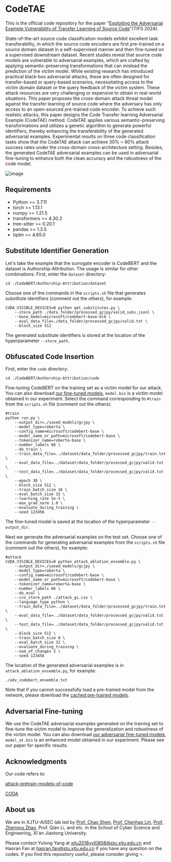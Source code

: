 # CodeTAE

This is the official code repository for the paper "[Exploiting the Adversarial Example Vulnerability of Transfer Learning of Source Code](https://ieeexplore.ieee.org/abstract/document/10531252)"(TIFS 2024).

State-of-the-art source code classification models exhibit excellent task transferability, in which the source code encoders are first pre-trained on a source domain dataset in a self-supervised manner and then fine-tuned on a supervised downstream dataset. Recent studies reveal that source code models are vulnerable to adversarial examples, which are crafted by applying semantic-preserving transformations that can mislead the prediction of the victim model. While existing research has introduced practical black-box adversarial attacks, these are often designed for transfer-based or query-based scenarios, necessitating access to the victim domain dataset or the query feedback of the victim system. These attack resources are very challenging or expensive to obtain in real-world situations. This paper proposes the cross-domain attack threat model against the transfer learning of source code where the adversary has only access to an open-sourced pre-trained code encoder. To achieve such realistic attacks, this paper designs the Code Transfer learning Adversarial Example (CodeTAE) method. CodeTAE applies various semantic-preserving transformations and utilizes a genetic algorithm to generate powerful identifiers, thereby enhancing the transferability of the generated adversarial examples. Experimental results on three code classification tasks show that the CodeTAE attack can achieve 30% ~ 80% attack success rates under the cross-domain cross-architecture setting. Besides, the generated CodeTAE adversarial examples can be used in adversarial fine-tuning to enhance both the clean accuracy and the robustness of the code model.

![image](https://github.com/yyl-github-1896/CodeTAE/assets/87607661/80eda4e6-c314-4acd-b98b-057347003532)

## Requirements

- Python >= 3.7.11
- torch >= 1.13.1
- numpy >= 1.21.5
- transformers >= 4.30.2
- tree-sitter >= 0.20.1
- pandas >= 1.3.5
- tqdm >= 4.65.0

## Substitute ldentifier Generation

Let's take the example that the surrogate encoder is CodeBERT and the dataset is Authorship-Attribution. The usage is similar for other combinations. First, enter the `dataset` directory:

```
cd ./CodeBERT/Authorship-Attribution/dataset
```

Choose one of the commands in the `scripts.sh` file that generates substitute identifiers (comment out the others), for example:

```
CUDA_VISIBLE_DEVICES=0 python get_substitutes.py \
    --store_path ./data_folder/processed_gcjpy/valid_subs.jsonl \
    --base_model=microsoft/codebert-base-mlm \
    --eval_data_file=./data_folder/processed_gcjpy/valid.txt \
    --block_size 512
```

The generated substitute identifiers is stored at the location of the hyperparameter `--store_path`.

## Obfuscated Code Insertion

First, enter the `code` directory:

```
cd ./CodeBERT/Authorship-Attribution/code
```

Fine-tuning CodeBERT on the training set as a victim model for our attack. You can also download [our fine-tuned models](https://drive.google.com/file/d/1xbNgBJ3tx6V3sCYm2kSBFPcQNqyOXMKw/view?usp=sharing), `model.bin` is a victim model obtained in our experiment. Select the command corresponding to `#train` from the `scripts.sh` file (comment out the others):

```
#train
python run.py \
    --output_dir=./saved_models/gcjpy \
    --model_type=roberta \
    --config_name=microsoft/codebert-base \
    --model_name_or_path=microsoft/codebert-base \
    --tokenizer_name=roberta-base \
    --number_labels 66 \
    --do_train \
    --train_data_file=../dataset/data_folder/processed_gcjpy/train.txt \
    --eval_data_file=../dataset/data_folder/processed_gcjpy/valid.txt \
    --test_data_file=../dataset/data_folder/processed_gcjpy/valid.txt \
    --epoch 30 \
    --block_size 512 \
    --train_batch_size 16 \
    --eval_batch_size 32 \
    --learning_rate 5e-5 \
    --max_grad_norm 1.0 \
    --evaluate_during_training \
    --seed 123456
```

The fine-tuned model is saved at the location of the hyperparameter `--output_dir`.

Next we generate the adversarial examples on the test set. Choose one of the commands for generating adversarial examples from the `scripts.sh` file (comment out the others), for example:

```
#attack
CUDA_VISIBLE_DEVICES=0 python attack_ablation_ensemble.py \
    --output_dir=./saved_models/gcjpy \
    --model_type=roberta \
    --config_name=microsoft/codebert-base \
    --model_name_or_path=microsoft/codebert-base \
    --tokenizer_name=roberta-base \
    --number_labels 66 \
    --do_eval \
    --csv_store_path ./attack_gi.csv \
    --language_type python \
    --train_data_file=../dataset/data_folder/processed_gcjpy/train.txt \
    --eval_data_file=../dataset/data_folder/processed_gcjpy/valid.txt \
    --test_data_file=../dataset/data_folder/processed_gcjpy/valid.txt \
    --block_size 512 \
    --train_batch_size 8 \
    --eval_batch_size 32 \
    --evaluate_during_training \
    --num_of_changes 2 \
    --seed 123456
```

The location of the generated adversarial examples is in `attack_ablation_ensemble.py`, for example:

```
./adv_codebert_ensemble.txt
```

Note that if you cannot successfully load a pre-trained model from the network, please download the [cached pre-trained models](https://drive.google.com/file/d/1g92kYH4vS0mUU4dbeeHwWVytp70-tBkO/view?usp=sharing).

## Adversarial Fine-tuning

We use the CodeTAE adversarial examples generated on the training set to fine-tune the victim model to improve the generalization and robustness of the victim model. You can also download [our adversarial fine-tuned models](https://drive.google.com/file/d/1xbNgBJ3tx6V3sCYm2kSBFPcQNqyOXMKw/view?usp=sharing), `model_at.bin` is an enhanced model obtained in our experiment. Please see our paper for specific results. 

## Acknowledgments

Our code refers to:

[attack-pretrain-models-of-code](https://github.com/soarsmu/attack-pretrain-models-of-code)

[CODA](https://github.com/tianzhaotju/coda)

## About us

We are in XJTU-AISEC lab led by [Prof. Chao Shen](https://gr.xjtu.edu.cn/en/web/cshen/home), [Prof. Chenhao Lin](https://gr.xjtu.edu.cn/en/web/linchenhao), [Prof. Zhengyu Zhao](https://zhengyuzhao.github.io/), Prof. Qian Li, and etc. in the School of Cyber Science and Engineering, Xi'an Jiaotong University.

Please contact Yulong Yang at xjtu2018yyl0808@stu.xjtu.edu.cn and Haoran Fan at haoran.fan@stu.xjtu.edu.cn if you have any question on the codes. If you find this repository useful, please consider giving ⭐.
